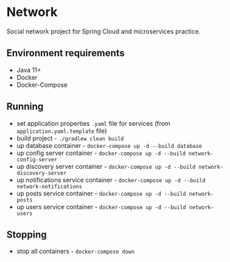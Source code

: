# Network

Social network project for Spring Cloud and microservices practice.

## Environment requirements
* Java 11+
* Docker
* Docker-Compose

## Running
* set application properties `.yaml` file for services (from `application.yaml.template` file)
* build project - `./gradlew clean build`
* up database container - `docker-compose up -d --build database`
* up config server container - `docker-compose up -d --build network-config-server`
* up discovery server container - `docker-compose up -d --build network-discovery-server`
* up notifications service container - `docker-compose up -d --build network-notifications`
* up posts service container - `docker-compose up -d --build network-posts`
* up users service container - `docker-compose up -d --build network-users`

## Stopping
* stop all containers - `docker-compose down`

